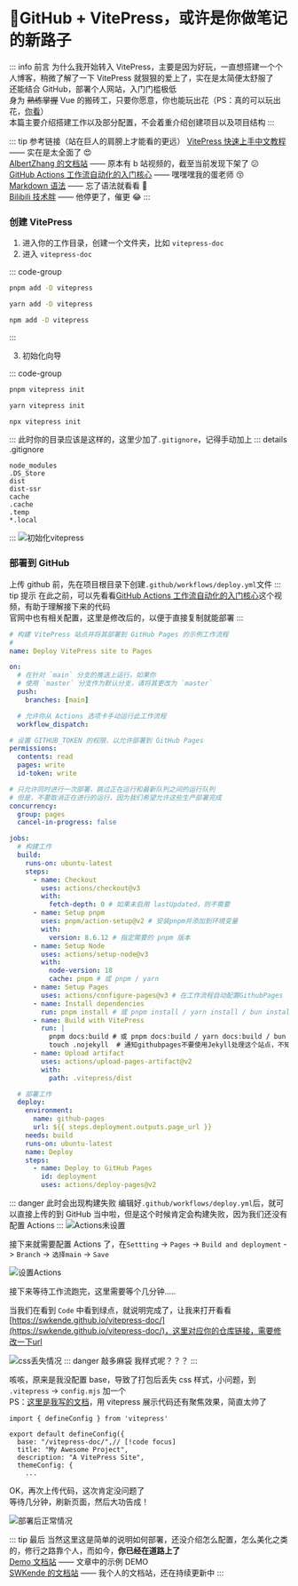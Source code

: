 # 📔GitHub + VitePress，或许是你做笔记的新路子

::: info 前言
为什么我开始转入 VitePress，主要是因为好玩，一直想搭建一个个人博客，稍微了解了一下 VitePress 就狠狠的爱上了，实在是太简便太舒服了
<br>
还能结合 GitHub，部署个人网站，入门门槛极低
<br>
身为 ~~熟练掌握~~ Vue 的搬砖工，只要你愿意，你也能玩出花（PS：真的可以玩出花，[你看](https://vitepress.yiov.top/)）
<br>
本篇主要介绍搭建工作以及部分配置，不会着重介绍创建项目以及项目结构
:::

::: tip 参考链接（站在巨人的肩膀上才能看的更远）
[VitePress 快速上手中文教程](https://vitepress.yiov.top/) —— 实在是太全面了 😍<br>
[AlbertZhang 的文档站](https://docs.bugdesigner.cn/docs/Tutorial/vitepress.html) —— 原本有 b 站视频的，截至当前发现下架了 😕<br>
[GitHub Actions 工作流自动化的入门核心](https://www.bilibili.com/video/BV1aT421y7Ar/?vd_source=e36103031144dca10ac67f24e861ac18) —— 嘿嘿嘿我的蛋老师 😚<br>
[Markdown 语法](https://markdown.com.cn) —— 忘了语法就看看 🤨<br>
[Bilibili 技术胖](https://www.bilibili.com/video/BV1bC411V7du/?spm_id_from=333.1007.top_right_bar_window_history.content.click&vd_source=e36103031144dca10ac67f24e861ac18) —— 他停更了，催更 😂
:::

### 创建 VitePress

1. 进入你的工作目录，创建一个文件夹，比如 `vitepress-doc`
2. 进入 `vitepress-doc`

::: code-group

```sh [pnpm]
pnpm add -D vitepress
```

```sh [yarn]
yarn add -D vitepress
```

```sh [npm]
npm add -D vitepress
```

:::

3. 初始化向导

::: code-group

```sh [pnpm]
pnpm vitepress init
```

```sh [yarn]
yarn vitepress init
```

```sh [npm]
npx vitepress init
```

:::
此时你的目录应该是这样的，这里少加了`.gitignore`，记得手动加上
::: details .gitignore

```
node_modules
.DS_Store
dist
dist-ssr
cache
.cache
.temp
*.local
```

:::
![初始化vitepress](/VitePress/01/初始化vitepress.png)

### 部署到 GitHub

上传 github 前，先在项目根目录下创建`.github/workflows/deploy.yml`文件
::: tip 提示
在此之前，可以先看看[GitHub Actions 工作流自动化的入门核心](https://www.bilibili.com/video/BV1aT421y7Ar/?vd_source=e36103031144dca10ac67f24e861ac18)这个视频，有助于理解接下来的代码
<br>
官网中也有相关配置，这里是修改后的，以便于直接复制就能部署
:::

```yaml
# 构建 VitePress 站点并将其部署到 GitHub Pages 的示例工作流程
#
name: Deploy VitePress site to Pages

on:
  # 在针对 `main` 分支的推送上运行。如果你
  # 使用 `master` 分支作为默认分支，请将其更改为 `master`
  push:
    branches: [main]

  # 允许你从 Actions 选项卡手动运行此工作流程
  workflow_dispatch:

# 设置 GITHUB_TOKEN 的权限，以允许部署到 GitHub Pages
permissions:
  contents: read
  pages: write
  id-token: write

# 只允许同时进行一次部署，跳过正在运行和最新队列之间的运行队列
# 但是，不要取消正在进行的运行，因为我们希望允许这些生产部署完成
concurrency:
  group: pages
  cancel-in-progress: false

jobs:
  # 构建工作
  build:
    runs-on: ubuntu-latest
    steps:
      - name: Checkout
        uses: actions/checkout@v3
        with:
          fetch-depth: 0 # 如果未启用 lastUpdated，则不需要
      - name: Setup pnpm
        uses: pnpm/action-setup@v2 # 安装pnpm并添加到环境变量
        with:
          version: 8.6.12 # 指定需要的 pnpm 版本
      - name: Setup Node
        uses: actions/setup-node@v3
        with:
          node-version: 18
          cache: pnpm # 或 pnpm / yarn
      - name: Setup Pages
        uses: actions/configure-pages@v3 # 在工作流程自动配置GithubPages
      - name: Install dependencies
        run: pnpm install # 或 pnpm install / yarn install / bun install
      - name: Build with VitePress
        run: |
          pnpm docs:build # 或 pnpm docs:build / yarn docs:build / bun run docs:build
          touch .nojekyll  # 通知githubpages不要使用Jekyll处理这个站点，不知道为啥不生效，就手动搞了
      - name: Upload artifact
        uses: actions/upload-pages-artifact@v2
        with:
          path: .vitepress/dist

  # 部署工作
  deploy:
    environment:
      name: github-pages
      url: ${{ steps.deployment.outputs.page_url }}
    needs: build
    runs-on: ubuntu-latest
    name: Deploy
    steps:
      - name: Deploy to GitHub Pages
        id: deployment
        uses: actions/deploy-pages@v2
```

::: danger 此时会出现构建失败
编辑好`.github/workflows/deploy.yml`后，就可以直接上传的到 GitHub 当中啦，但是这个时候肯定会构建失败，因为我们还没有配置 Actions
:::
![Actions未设置](/VitePress/01/Actions未设置.png)

接下来就需要配置 Actions 了，在`Settting` -> `Pages` -> `Build and deployment` -> `Branch` -> `选择main` -> `Save`<br>

![设置Actions](/VitePress/01/设置Actions.png)

接下来等待工作流跑完，这里需要等个几分钟.....<br>

当我们在看到 `Code` 中看到绿点，就说明完成了，让我来打开看看[https://swkende.github.io/vitepress-doc/](https://swkende.github.io/vitepress-doc/)，这里对应你的仓库链接，需要修改一下url

![css丢失情况](/VitePress/01/css丢失情况.png)
::: danger 敲多麻袋
我样式呢？？？
:::

咳咳，原来是我没配置 base，导致了打包后丢失 css 样式，小问题，到 `.vitepress` -> `config.mjs` 加一个<br>
PS：[这里是我写的文档](https://swkende.github.io/swkende-doc/01_VitePress/01_搭建VitePress.html)，用 vitepress 展示代码还有聚焦效果，简直太帅了

```js{4}
import { defineConfig } from 'vitepress'

export default defineConfig({
  base: "/vitepress-doc/",// [!code focus]
  title: "My Awesome Project",
  description: "A VitePress Site",
  themeConfig: {
    ...
```

OK，再次上传代码，这次肯定没问题了<br>
等待几分钟，刷新页面，然后大功告成！

![部署后正常情况](/VitePress/01/部署后正常情况.png)

::: tip 最后
当然这里这是简单的说明如何部署，还没介绍怎么配置，怎么美化之类的，修行之路靠个人，而如今，<strong>你已经在道路上了</strong><br>
[Demo 文档站](https://swkende.github.io/vitepress-doc/) —— 文章中的示例 DEMO<br>
[SWKende 的文档站](https://swkende.github.io/swkende-doc/) —— 我个人的文档站，还在持续更新中
:::
